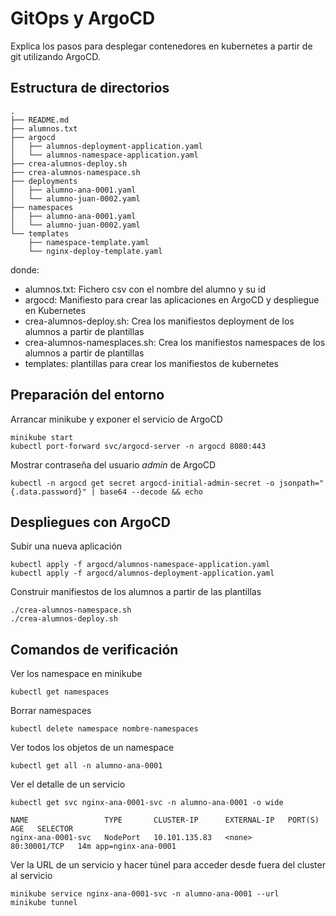 # GitOps y ArgoCD
Explica los pasos para desplegar contenedores en kubernetes a partir de git utilizando ArgoCD.

## Estructura de directorios

```
.
├── README.md
├── alumnos.txt
├── argocd
│   ├── alumnos-deployment-application.yaml
│   └── alumnos-namespace-application.yaml
├── crea-alumnos-deploy.sh
├── crea-alumnos-namespace.sh
├── deployments
│   ├── alumno-ana-0001.yaml
│   └── alumno-juan-0002.yaml
├── namespaces
│   ├── alumno-ana-0001.yaml
│   └── alumno-juan-0002.yaml
└── templates
    ├── namespace-template.yaml
    └── nginx-deploy-template.yaml

```
donde:
* alumnos.txt: Fichero csv con el nombre del alumno y su id
* argocd: Manifiesto para crear las aplicaciones en ArgoCD y despliegue en Kubernetes
* crea-alumnos-deploy.sh: Crea los manifiestos deployment de los alumnos a partir de plantillas
* crea-alumnos-namesplaces.sh: Crea los manifiestos namespaces de los alumnos a partir de plantillas
* templates: plantillas para crear los manifiestos de kubernetes



## Preparación del entorno
Arrancar minikube y exponer el servicio de ArgoCD
```
minikube start
kubectl port-forward svc/argocd-server -n argocd 8080:443
```

Mostrar contraseña del usuario *admin* de ArgoCD
```
kubectl -n argocd get secret argocd-initial-admin-secret -o jsonpath="{.data.password}" | base64 --decode && echo
```

## Despliegues con ArgoCD
Subir una nueva aplicación

```
kubectl apply -f argocd/alumnos-namespace-application.yaml 
kubectl apply -f argocd/alumnos-deployment-application.yaml 
```

Construir manifiestos de los alumnos a partir de las plantillas

```
./crea-alumnos-namespace.sh
./crea-alumnos-deploy.sh
```

## Comandos de verificación
Ver los namespace en minikube
```
kubectl get namespaces
```

Borrar namespaces
```
kubectl delete namespace nombre-namespaces
```

Ver todos los objetos de un namespace
```
kubectl get all -n alumno-ana-0001
```

Ver el detalle de un servicio
```
kubectl get svc nginx-ana-0001-svc -n alumno-ana-0001 -o wide

NAME                 TYPE       CLUSTER-IP      EXTERNAL-IP   PORT(S)        AGE   SELECTOR
nginx-ana-0001-svc   NodePort   10.101.135.83   <none>        80:30001/TCP   14m app=nginx-ana-0001
```

Ver la URL de un servicio y hacer túnel para acceder desde fuera del cluster al servicio
```
minikube service nginx-ana-0001-svc -n alumno-ana-0001 --url
minikube tunnel
```


